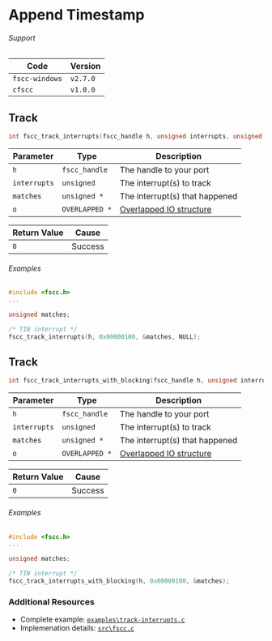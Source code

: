 # Append Timestamp


###### Support
| Code           | Version
| -------------- | --------
| `fscc-windows` | `v2.7.0` 
| `cfscc`        | `v1.0.0`


## Track
```c
int fscc_track_interrupts(fscc_handle h, unsigned interrupts, unsigned *matches, OVERLAPPED *o);
```

| Parameter    | Type           | Description
| ------------ | -------------- | ------------------------------------
| `h`          | `fscc_handle`  | The handle to your port
| `interrupts` | `unsigned`     | The interrupt(s) to track
| `matches`    | `unsigned *`   | The interrupt(s) that happened
| `o`          | `OVERLAPPED *` | [Overlapped IO structure](http://msdn.microsoft.com/en-us/library/windows/desktop/ms686358.aspx)

| Return Value | Cause
| ------------ | -------
| `0`          | Success

###### Examples
```c
#include <fscc.h>
...

unsigned matches;

/* TIN interrupt */
fscc_track_interrupts(h, 0x00000100, &matches, NULL);
```


## Track
```c
int fscc_track_interrupts_with_blocking(fscc_handle h, unsigned interrupts, unsigned *matches);
```

| Parameter    | Type           | Description
| ------------ | -------------- | -----------------------
| `h`          | `fscc_handle`  | The handle to your port
| `interrupts` | `unsigned`     | The interrupt(s) to track
| `matches`    | `unsigned *`   | The interrupt(s) that happened
| `o`          | `OVERLAPPED *` | [Overlapped IO structure](http://msdn.microsoft.com/en-us/library/windows/desktop/ms686358.aspx)

| Return Value | Cause
| ------------ | -------
| `0`          | Success

###### Examples
```c
#include <fscc.h>
...

unsigned matches;

/* TIN interrupt */
fscc_track_interrupts_with_blocking(h, 0x00000100, &matches);
```

### Additional Resources
- Complete example: [`examples\track-interrupts.c`](https://github.com/commtech/cfscc/blob/master/examples/track-interrupts.c)
- Implemenation details: [`src\fscc.c`](https://github.com/commtech/cfscc/blob/master/src/fscc.c)
